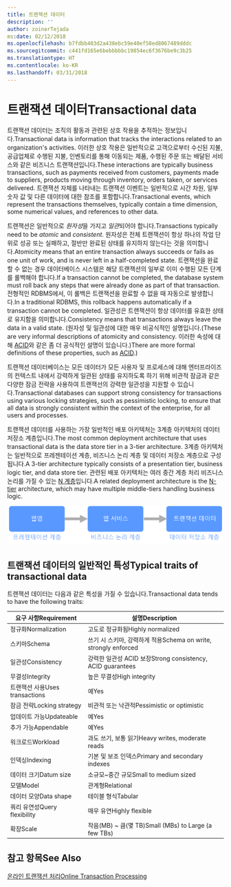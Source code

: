```yaml
---
title: 트랜잭션 데이터
description: ''
author: zoinerTejada
ms:date: 02/12/2018
ms.openlocfilehash: b7fdbb403d2a438ebc59e40ef58ed8067489dddc
ms.sourcegitcommit: c441fd165e6bebbbbbc19854ec6f3676be9c3b25
ms.translationtype: HT
ms.contentlocale: ko-KR
ms.lasthandoff: 03/31/2018
---
```

# <a name="transactional-data"></a><span data-ttu-id="f4aac-102">트랜잭션 데이터</span><span class="sxs-lookup"><span data-stu-id="f4aac-102">Transactional data</span></span>

<span data-ttu-id="f4aac-103">트랜잭션 데이터는 조직의 활동과 관련된 상호 작용을 추적하는 정보입니다.</span><span class="sxs-lookup"><span data-stu-id="f4aac-103">Transactional data is information that tracks the interactions related to an organization's activities.</span></span> <span data-ttu-id="f4aac-104">이러한 상호 작용은 일반적으로 고객으로부터 수신된 지불, 공급업체로 수행된 지불, 인벤토리를 통해 이동되는 제품, 수행된 주문 또는 배달된 서비스와 같은 비즈니스 트랜잭션입니다.</span><span class="sxs-lookup"><span data-stu-id="f4aac-104">These interactions are typically business transactions, such as payments received from customers, payments made to suppliers, products moving through inventory, orders taken, or services delivered.</span></span> <span data-ttu-id="f4aac-105">트랜잭션 자체를 나타내는 트랜잭션 이벤트는 일반적으로 시간 차원, 일부 숫자 값 및 다른 데이터에 대한 참조를 포함합니다.</span><span class="sxs-lookup"><span data-stu-id="f4aac-105">Transactional events, which represent the transactions themselves, typically contain a time dimension, some numerical values, and references to other data.</span></span> 

<span data-ttu-id="f4aac-106">트랜잭션은 일반적으로 *원자성*을 가지고 *일관*되어야 합니다.</span><span class="sxs-lookup"><span data-stu-id="f4aac-106">Transactions typically need to be *atomic* and *consistent*.</span></span> <span data-ttu-id="f4aac-107">원자성은 전체 트랜잭션이 항상 하나의 작업 단위로 성공 또는 실패하고, 절반만 완료된 상태를 유지하지 않는다는 것을 의미합니다.</span><span class="sxs-lookup"><span data-stu-id="f4aac-107">Atomicity means that an entire transaction always succeeds or fails as one unit of work, and is never left in a half-completed state.</span></span> <span data-ttu-id="f4aac-108">트랜잭션을 완료할 수 없는 경우 데이터베이스 시스템은 해당 트랜잭션의 일부로 이미 수행된 모든 단계를 롤백해야 합니다.</span><span class="sxs-lookup"><span data-stu-id="f4aac-108">If a transaction cannot be completed, the database system must roll back any steps that were already done as part of that transaction.</span></span> <span data-ttu-id="f4aac-109">전형적인 RDBMS에서, 이 롤백은 트랜잭션을 완료할 수 없을 때 자동으로 발생합니다.</span><span class="sxs-lookup"><span data-stu-id="f4aac-109">In a traditional RDBMS, this rollback happens automatically if a transaction cannot be completed.</span></span> <span data-ttu-id="f4aac-110">일관성은 트랜잭션이 항상 데이터를 유효한 상태로 유지함을 의미합니다.</span><span class="sxs-lookup"><span data-stu-id="f4aac-110">Consistency means that transactions always leave the data in a valid state.</span></span> <span data-ttu-id="f4aac-111">(원자성 및 일관성에 대한 매우 비공식적인 설명입니다.</span><span class="sxs-lookup"><span data-stu-id="f4aac-111">(These are very informal descriptions of atomicity and consistency.</span></span> <span data-ttu-id="f4aac-112">이러한 속성에 대해 [ACID](https://en.wikipedia.org/wiki/ACID)와 같은 좀 더 공식적인 설명이 있습니다.)</span><span class="sxs-lookup"><span data-stu-id="f4aac-112">There are more formal definitions of these properties, such as [ACID](https://en.wikipedia.org/wiki/ACID).)</span></span>

<span data-ttu-id="f4aac-113">트랜잭션 데이터베이스는 모든 데이터가 모든 사용자 및 프로세스에 대해 엔터프라이즈의 컨텍스트 내에서 강력하게 일관된 상태를 유지하도록 하기 위해 비관적 잠금과 같은 다양한 잠금 전략을 사용하여 트랜잭선의 강력한 일관성을 지원할 수 있습니다.</span><span class="sxs-lookup"><span data-stu-id="f4aac-113">Transactional databases can support strong consistency for transactions using various locking strategies, such as pessimistic locking, to ensure that all data is strongly consistent within the context of the enterprise, for all users and processes.</span></span> 

<span data-ttu-id="f4aac-114">트랜잭션 데이터를 사용하는 가장 일반적인 배포 아키텍처는 3계층 아키텍처의 데이터 저장소 계층입니다.</span><span class="sxs-lookup"><span data-stu-id="f4aac-114">The most common deployment architecture that uses transactional data is the data store tier in a 3-tier architecture.</span></span> <span data-ttu-id="f4aac-115">3계층 아키텍처는 일반적으로 프레젠테이션 계층, 비즈니스 논리 계층 및 데이터 저장소 계층으로 구성됩니다.</span><span class="sxs-lookup"><span data-stu-id="f4aac-115">A 3-tier architecture typically consists of a presentation tier, business logic tier, and data store tier.</span></span> <span data-ttu-id="f4aac-116">관련된 배포 아키텍처는 여러 중간 계층 처리 비즈니스 논리를 가질 수 있는 [N 계층](/azure/architecture/guide/architecture-styles/n-tier)입니다.</span><span class="sxs-lookup"><span data-stu-id="f4aac-116">A related deployment architecture is the [N-tier](/azure/architecture/guide/architecture-styles/n-tier) architecture, which may have multiple middle-tiers handling business logic.</span></span>

![3계층 응용 프로그램 예](./images/three-tier-application.png)

## <a name="typical-traits-of-transactional-data"></a><span data-ttu-id="f4aac-118">트랜잭션 데이터의 일반적인 특성</span><span class="sxs-lookup"><span data-stu-id="f4aac-118">Typical traits of transactional data</span></span>

<span data-ttu-id="f4aac-119">트랜잭션 데이터는 다음과 같은 특성을 가질 수 있습니다.</span><span class="sxs-lookup"><span data-stu-id="f4aac-119">Transactional data tends to have the following traits:</span></span>

| <span data-ttu-id="f4aac-120">요구 사항</span><span class="sxs-lookup"><span data-stu-id="f4aac-120">Requirement</span></span> | <span data-ttu-id="f4aac-121">설명</span><span class="sxs-lookup"><span data-stu-id="f4aac-121">Description</span></span> |
| --- | --- |
| <span data-ttu-id="f4aac-122">정규화</span><span class="sxs-lookup"><span data-stu-id="f4aac-122">Normalization</span></span> | <span data-ttu-id="f4aac-123">고도로 정규화됨</span><span class="sxs-lookup"><span data-stu-id="f4aac-123">Highly normalized</span></span> |
| <span data-ttu-id="f4aac-124">스키마</span><span class="sxs-lookup"><span data-stu-id="f4aac-124">Schema</span></span> | <span data-ttu-id="f4aac-125">쓰기 시 스키마, 강력하게 적용</span><span class="sxs-lookup"><span data-stu-id="f4aac-125">Schema on write, strongly enforced</span></span>|
| <span data-ttu-id="f4aac-126">일관성</span><span class="sxs-lookup"><span data-stu-id="f4aac-126">Consistency</span></span> | <span data-ttu-id="f4aac-127">강력한 일관성 ACID 보장</span><span class="sxs-lookup"><span data-stu-id="f4aac-127">Strong consistency, ACID guarantees</span></span> |
| <span data-ttu-id="f4aac-128">무결성</span><span class="sxs-lookup"><span data-stu-id="f4aac-128">Integrity</span></span> | <span data-ttu-id="f4aac-129">높은 무결성</span><span class="sxs-lookup"><span data-stu-id="f4aac-129">High integrity</span></span> |
| <span data-ttu-id="f4aac-130">트랜잭션 사용</span><span class="sxs-lookup"><span data-stu-id="f4aac-130">Uses transactions</span></span> | <span data-ttu-id="f4aac-131">예</span><span class="sxs-lookup"><span data-stu-id="f4aac-131">Yes</span></span> |
| <span data-ttu-id="f4aac-132">잠금 전략</span><span class="sxs-lookup"><span data-stu-id="f4aac-132">Locking strategy</span></span> | <span data-ttu-id="f4aac-133">비관적 또는 낙관적</span><span class="sxs-lookup"><span data-stu-id="f4aac-133">Pessimistic or optimistic</span></span>|
| <span data-ttu-id="f4aac-134">업데이트 가능</span><span class="sxs-lookup"><span data-stu-id="f4aac-134">Updateable</span></span> | <span data-ttu-id="f4aac-135">예</span><span class="sxs-lookup"><span data-stu-id="f4aac-135">Yes</span></span> |
| <span data-ttu-id="f4aac-136">추가 가능</span><span class="sxs-lookup"><span data-stu-id="f4aac-136">Appendable</span></span> | <span data-ttu-id="f4aac-137">예</span><span class="sxs-lookup"><span data-stu-id="f4aac-137">Yes</span></span> |
| <span data-ttu-id="f4aac-138">워크로드</span><span class="sxs-lookup"><span data-stu-id="f4aac-138">Workload</span></span> | <span data-ttu-id="f4aac-139">과도 쓰기, 보통 읽기</span><span class="sxs-lookup"><span data-stu-id="f4aac-139">Heavy writes, moderate reads</span></span> |
| <span data-ttu-id="f4aac-140">인덱싱</span><span class="sxs-lookup"><span data-stu-id="f4aac-140">Indexing</span></span> | <span data-ttu-id="f4aac-141">기본 및 보조 인덱스</span><span class="sxs-lookup"><span data-stu-id="f4aac-141">Primary and secondary indexes</span></span> |
| <span data-ttu-id="f4aac-142">데이터 크기</span><span class="sxs-lookup"><span data-stu-id="f4aac-142">Datum size</span></span> | <span data-ttu-id="f4aac-143">소규모~중간 규모</span><span class="sxs-lookup"><span data-stu-id="f4aac-143">Small to medium sized</span></span> |
| <span data-ttu-id="f4aac-144">모델</span><span class="sxs-lookup"><span data-stu-id="f4aac-144">Model</span></span> | <span data-ttu-id="f4aac-145">관계형</span><span class="sxs-lookup"><span data-stu-id="f4aac-145">Relational</span></span> |
| <span data-ttu-id="f4aac-146">데이터 모양</span><span class="sxs-lookup"><span data-stu-id="f4aac-146">Data shape</span></span> | <span data-ttu-id="f4aac-147">테이블 형식</span><span class="sxs-lookup"><span data-stu-id="f4aac-147">Tabular</span></span> |
| <span data-ttu-id="f4aac-148">쿼리 유연성</span><span class="sxs-lookup"><span data-stu-id="f4aac-148">Query flexibility</span></span> | <span data-ttu-id="f4aac-149">매우 유연</span><span class="sxs-lookup"><span data-stu-id="f4aac-149">Highly flexible</span></span> |
| <span data-ttu-id="f4aac-150">확장</span><span class="sxs-lookup"><span data-stu-id="f4aac-150">Scale</span></span> | <span data-ttu-id="f4aac-151">작음(MB) ~ 큼(몇 TB)</span><span class="sxs-lookup"><span data-stu-id="f4aac-151">Small (MBs) to Large (a few TBs)</span></span> | 

## <a name="see-also"></a><span data-ttu-id="f4aac-152">참고 항목</span><span class="sxs-lookup"><span data-stu-id="f4aac-152">See Also</span></span>

[<span data-ttu-id="f4aac-153">온라인 트랜잭션 처리</span><span class="sxs-lookup"><span data-stu-id="f4aac-153">Online Transaction Processing</span></span>](../scenarios/online-transaction-processing.md)
